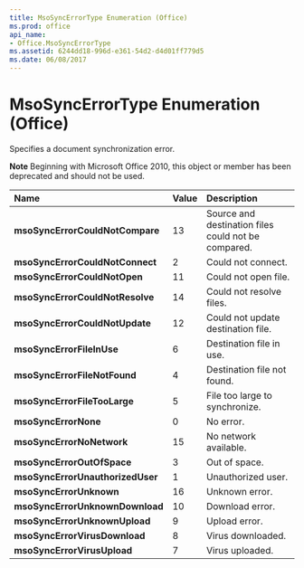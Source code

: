 ```yaml
---
title: MsoSyncErrorType Enumeration (Office)
ms.prod: office
api_name:
- Office.MsoSyncErrorType
ms.assetid: 6244dd18-996d-e361-54d2-d4d01ff779d5
ms.date: 06/08/2017
---
```



# MsoSyncErrorType Enumeration (Office)

Specifies a document synchronization error.


 **Note**  Beginning with Microsoft Office 2010, this object or member has been deprecated and should not be used.



|Name|Value|Description|
|:-----|:-----|:-----|
|**msoSyncErrorCouldNotCompare**|13|Source and destination files could not be compared.|
|**msoSyncErrorCouldNotConnect**|2|Could not connect.|
|**msoSyncErrorCouldNotOpen**|11|Could not open file.|
|**msoSyncErrorCouldNotResolve**|14|Could not resolve files.|
|**msoSyncErrorCouldNotUpdate**|12|Could not update destination file.|
|**msoSyncErrorFileInUse**|6|Destination file in use.|
|**msoSyncErrorFileNotFound**|4|Destination file not found.|
|**msoSyncErrorFileTooLarge**|5|File too large to synchronize.|
|**msoSyncErrorNone**|0|No error.|
|**msoSyncErrorNoNetwork**|15|No network available.|
|**msoSyncErrorOutOfSpace**|3|Out of space.|
|**msoSyncErrorUnauthorizedUser**|1|Unauthorized user.|
|**msoSyncErrorUnknown**|16|Unknown error.|
|**msoSyncErrorUnknownDownload**|10|Download error.|
|**msoSyncErrorUnknownUpload**|9|Upload error.|
|**msoSyncErrorVirusDownload**|8|Virus downloaded.|
|**msoSyncErrorVirusUpload**|7|Virus uploaded.|

